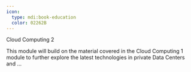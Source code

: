 ```yaml
---
icon:
  type: mdi:book-education
  color: 02262B
---
```

Cloud Computing 2

This module will build on the material covered in the Cloud Computing 1 module to further explore the latest technologies in private Data Centers and  ... 
